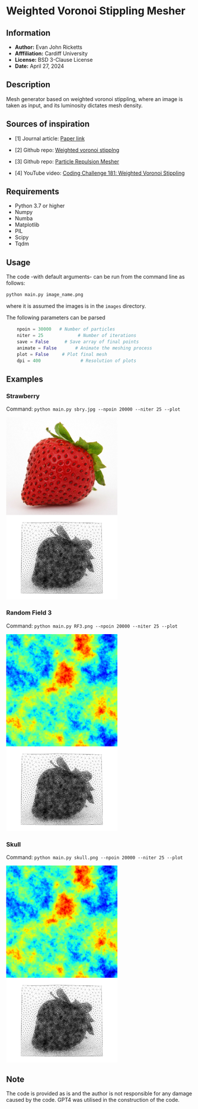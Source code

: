 
# Weighted Voronoi Stippling Mesher

## Information

+ **Author:** Evan John Ricketts
+ **Afffiliation:** Cardiff University
+ **License:** BSD 3-Clause License
+ **Date:** April 27, 2024

## Description

Mesh generator based on weighted voronoi stippling, where an image is taken as input, and its luminosity dictates mesh density.

## Sources of inspiration

+ [1] Journal article: [Paper link](https://www.cs.ubc.ca/labs/imager/tr/2002/secord2002b/secord.2002b.pdf)

+ [2] Github repo: [Weighted voronoi stipplng](https://github.com/ReScience-Archives/Rougier-2017/tree/master/code)

+ [3] Github repo: [Particle Repulsion Mesher](https://github.com/vyastreb/ElectrostaticRepulsionMesher/blob/main/README.md)

+ [4] YouTube video: [Coding Challenge 181: Weighted Voronoi Stippling](https://www.youtube.com/watch?v=Bxdt6T_1qgc&t=4s)

## Requirements

+ Python 3.7 or higher
+ Numpy
+ Numba
+ Matplotlib
+ PIL
+ Scipy
+ Tqdm


## Usage

The code -with default arguments- can be run from the command line as follows:

```bash
python main.py image_name.png
```

where it is assumed the images is in the `images` directory. 

The following parameters can be parsed
```python
    npoin = 30000   # Number of particles
    niter = 25             # Number of iterations
    save = False      # Save array of final points
    animate = False       # Animate the meshing process
    plot = False     # Plot final mesh
    dpi = 400               # Resolution of plots
```

## Examples

### Strawberry

Command: `python main.py sbry.jpg --npoin 20000 --niter 25 --plot`

<img alt="original image" src="./images/sbry.jpg" width="300" /> <img alt="particles" src="./out/sbry.jpg/final_mesh.png" width="300" /> 

### Random Field 3

Command: `python main.py RF3.png --npoin 20000 --niter 25 --plot`

<img alt="original image" src="./images/RF3.png" width="300" /> <img alt="particles" src="./out/sbry.jpg/final_mesh.png" width="300" /> 

### Skull

Command: `python main.py skull.png --npoin 20000 --niter 25 --plot`

<img alt="original image" src="./images/RF3.png" width="300" /> <img alt="particles" src="./out/sbry.jpg/final_mesh.png" width="300" /> 


## Note
The code is provided as is and the author is not responsible for any damage caused by the code. GPT4 was utilised in the construction of the code.